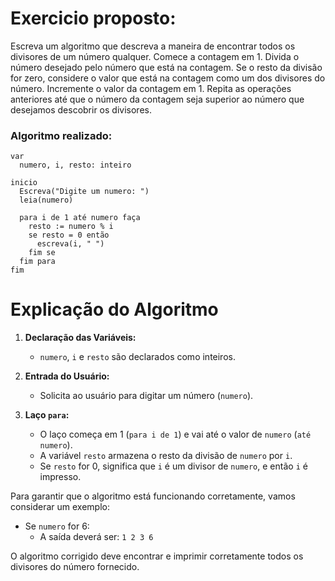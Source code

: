 # Exercicio proposto:

Escreva um algoritmo que descreva a maneira de encontrar todos os divisores de um número
qualquer.
Comece a contagem em 1.
Divida o número desejado pelo número que está na contagem.
Se o resto da divisão for zero, considere o valor que está na contagem como um dos divisores
do número.
Incremente o valor da contagem em 1.
Repita as operações anteriores até que o número da contagem seja superior ao número que
desejamos descobrir os divisores.

### Algoritmo realizado:
```
var
  numero, i, resto: inteiro

inicio
  Escreva("Digite um numero: ")
  leia(numero)
  
  para i de 1 até numero faça
    resto := numero % i
    se resto = 0 então
      escreva(i, " ")
    fim se
  fim para
fim
```

# Explicação do Algoritmo

1. **Declaração das Variáveis:**
   - `numero`, `i` e `resto` são declarados como inteiros.

2. **Entrada do Usuário:**
   - Solicita ao usuário para digitar um número (`numero`).

3. **Laço `para`:**
   - O laço começa em 1 (`para i de 1`) e vai até o valor de `numero` (`até numero`).
   - A variável `resto` armazena o resto da divisão de `numero` por `i`.
   - Se `resto` for 0, significa que `i` é um divisor de `numero`, e então `i` é impresso.

Para garantir que o algoritmo está funcionando corretamente, vamos considerar um exemplo:

- Se `numero` for 6:
  - A saída deverá ser: `1 2 3 6`

O algoritmo corrigido deve encontrar e imprimir corretamente todos os divisores do número fornecido.
